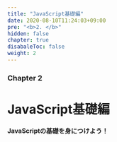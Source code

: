 ```yaml
---
title: "JavaScript基礎編"
date: 2020-08-10T11:24:03+09:00
pre: "<b>2. </b>"
hidden: false
chapter: true
disabaleToc: false
weight: 2
---
```


### Chapter 2

# JavaScript基礎編

#### JavaScriptの基礎を身につけよう！
